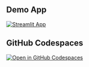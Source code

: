 ## Demo App
[![Streamlit App](https://static.streamlit.io/badges/streamlit_badge_black_white.svg)](https://facaumaviagem-b5jwhcwf8kk2fwr2tq5j3l.streamlit.app/)

## GitHub Codespaces
[![Open in GitHub Codespaces](https://github.com/codespaces/badge.svg)](https://codespaces.new/dataprofessor/movies-explorer?quickstart=1)
